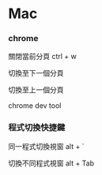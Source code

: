 # Mac



### chrome

關閉當前分頁 ctrl + w

切換至下一個分頁 

切換至上一個分頁 

chrome dev tool  

###  程式切換快捷鍵

同一程式切換視窗 alt + `

切換不同程式視窗 alt + Tab

